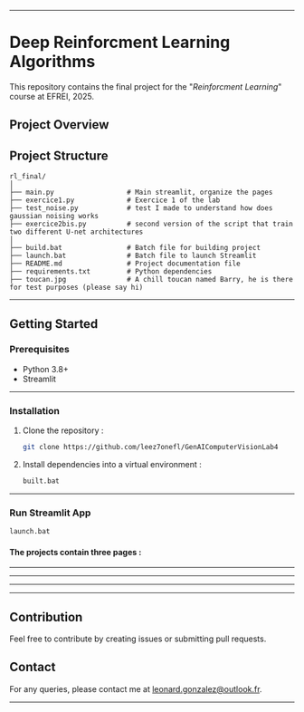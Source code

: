 
---

# Deep Reinforcment Learning Algorithms

This repository contains the final project for the "*Reinforcment Learning*" course at EFREI, 2025.

## Project Overview

## Project Structure

```
rl_final/
│
├── main.py                  # Main streamlit, organize the pages
├── exercice1.py             # Exercice 1 of the lab
├── test_noise.py            # test I made to understand how does gaussian noising works
├── exercice2bis.py          # second version of the script that train two different U-net architectures
│
├── build.bat                # Batch file for building project
├── launch.bat               # Batch file to launch Streamlit 
├── README.md                # Project documentation file
├── requirements.txt         # Python dependencies
├── toucan.jpg               # A chill toucan named Barry, he is there for test purposes (please say hi)
```
___

## Getting Started

### Prerequisites

- Python 3.8+
- Streamlit

___
### Installation

1. Clone the repository :
    ```bash
    git clone https://github.com/leez7onefl/GenAIComputerVisionLab4
    ```

2. Install dependencies into a virtual environment :
    ```bash
    built.bat
    ```
___
### Run Streamlit App

```bash
launch.bat
```

#### The projects contain three pages : 


___


___

___


___


## Contribution

Feel free to contribute by creating issues or submitting pull requests.

## Contact

For any queries, please contact me at leonard.gonzalez@outlook.fr.

---
